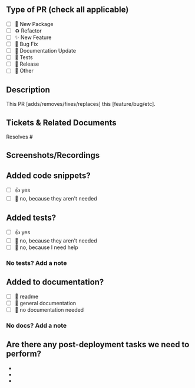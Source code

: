 <!--
  For Work In Progress Pull Requests, please use the Draft PR feature,
  see https://github.blog/2019-02-14-introducing-draft-pull-requests/ for further details.
  
  Before submitting a Pull Request, please ensure you've done the following:
  - ✅ Provide tests for your changes.
  - 📝 Use descriptive commit messages.
  - 📗 Update any related documentation.
  - 👷‍♀️ Create small PRs. In most cases, this will be possible.
-->

## Type of PR (check all applicable)

- [ ] 💼 New Package
- [ ] ♻️ Refactor
- [ ] ✨ New Feature
- [ ] 🐛 Bug Fix
- [ ] 📝 Documentation Update
- [ ] 🧪 Tests
- [ ] 🔖 Release
- [ ] 🚩 Other

## Description

<!-- Please do not leave this blank -->

This PR [adds/removes/fixes/replaces] this [feature/bug/etc]. 

## Tickets & Related Documents
<!-- 
Please use this format link issue numbers: Resolves #123
https://docs.github.com/en/free-pro-team@latest/github/managing-your-work-on-github/linking-a-pull-request-to-an-issue#linking-a-pull-request-to-an-issue-using-a-keyword 
-->
Resolves #

## Screenshots/Recordings

<!-- Visual changes require screenshots -->

## Added code snippets?
- [ ] 👍 yes
- [ ] 🙅 no, because they aren't needed

## Added tests?

- [ ] 👍 yes
- [ ] 🙅 no, because they aren't needed
- [ ] 🙋 no, because I need help

### No tests? Add a note
<!-- 
If you didn't provide tests with this PR, please explain here why they aren't needed.
-->

## Added to documentation?

- [ ] 📜 readme
- [ ] 📓 general documentation
- [ ] 🙅 no documentation needed

### No docs? Add a note
<!-- 
If you didn't provide documentation with this PR, please explain here why it's not needed.
-->

## Are there any post-deployment tasks we need to perform?

-
-
-